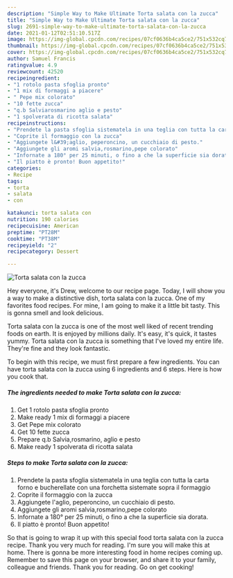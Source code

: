 ```yaml
---
description: "Simple Way to Make Ultimate Torta salata con la zucca"
title: "Simple Way to Make Ultimate Torta salata con la zucca"
slug: 2691-simple-way-to-make-ultimate-torta-salata-con-la-zucca
date: 2021-01-12T02:51:10.517Z
image: https://img-global.cpcdn.com/recipes/07cf0636b4ca5ce2/751x532cq70/torta-salata-con-la-zucca-recipe-main-photo.jpg
thumbnail: https://img-global.cpcdn.com/recipes/07cf0636b4ca5ce2/751x532cq70/torta-salata-con-la-zucca-recipe-main-photo.jpg
cover: https://img-global.cpcdn.com/recipes/07cf0636b4ca5ce2/751x532cq70/torta-salata-con-la-zucca-recipe-main-photo.jpg
author: Samuel Francis
ratingvalue: 4.9
reviewcount: 42520
recipeingredient:
- "1 rotolo pasta sfoglia pronto"
- "1 mix di formaggi a piacere"
- " Pepe mix colorato"
- "10 fette zucca"
- "q.b Salviarosmarino aglio e pesto"
- "1 spolverata di ricotta salata"
recipeinstructions:
- "Prendete la pasta sfoglia sistematela in una teglia con tutta la carta forno e bucherellate con una forchetta sistemate sopra il formaggio"
- "Coprite il formaggio con la zucca"
- "Aggiungete l&#39;aglio, peperoncino, un cucchiaio di pesto."
- "Aggiungete gli aromi salvia,rosmarino,pepe colorato"
- "Infornate a 180° per 25 minuti, o fino a che la superficie sia dorata."
- "Il piatto è pronto! Buon appetito!"
categories:
- Recipe
tags:
- torta
- salata
- con

katakunci: torta salata con 
nutrition: 190 calories
recipecuisine: American
preptime: "PT28M"
cooktime: "PT38M"
recipeyield: "2"
recipecategory: Dessert

---
```



![Torta salata con la zucca](https://img-global.cpcdn.com/recipes/07cf0636b4ca5ce2/751x532cq70/torta-salata-con-la-zucca-recipe-main-photo.jpg)

Hey everyone, it's Drew, welcome to our recipe page. Today, I will show you a way to make a distinctive dish, torta salata con la zucca. One of my favorites food recipes. For mine, I am going to make it a little bit tasty. This is gonna smell and look delicious.



Torta salata con la zucca is one of the most well liked of recent trending foods on earth. It is enjoyed by millions daily. It's easy, it's quick, it tastes yummy. Torta salata con la zucca is something that I've loved my entire life. They're fine and they look fantastic.


To begin with this recipe, we must first prepare a few ingredients. You can have torta salata con la zucca using 6 ingredients and 6 steps. Here is how you cook that.

<!--inarticleads1-->

##### The ingredients needed to make Torta salata con la zucca:

1. Get 1 rotolo pasta sfoglia pronto
1. Make ready 1 mix di formaggi a piacere
1. Get  Pepe mix colorato
1. Get 10 fette zucca
1. Prepare q.b Salvia,rosmarino, aglio e pesto
1. Make ready 1 spolverata di ricotta salata




<!--inarticleads2-->

##### Steps to make Torta salata con la zucca:

1. Prendete la pasta sfoglia sistematela in una teglia con tutta la carta forno e bucherellate con una forchetta sistemate sopra il formaggio
1. Coprite il formaggio con la zucca
1. Aggiungete l&#39;aglio, peperoncino, un cucchiaio di pesto.
1. Aggiungete gli aromi salvia,rosmarino,pepe colorato
1. Infornate a 180° per 25 minuti, o fino a che la superficie sia dorata.
1. Il piatto è pronto! Buon appetito!




So that is going to wrap it up with this special food torta salata con la zucca recipe. Thank you very much for reading. I'm sure you will make this at home. There is gonna be more interesting food in home recipes coming up. Remember to save this page on your browser, and share it to your family, colleague and friends. Thank you for reading. Go on get cooking!
